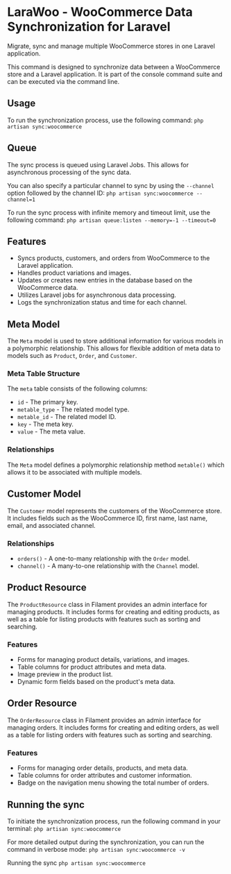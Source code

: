 # LaraWoo - WooCommerce Data Synchronization for Laravel

Migrate, sync and manage multiple WooCommerce stores in one Laravel application.

This command is designed to synchronize data between a WooCommerce store and a Laravel application. It is part of the console command suite and can be executed via the command line.

## Usage

To run the synchronization process, use the following command:
`php artisan sync:woocommerce`

## Queue

The sync process is queued using Laravel Jobs. This allows for asynchronous processing of the sync data.

You can also specify a particular channel to sync by using the `--channel` option followed by the channel ID:
`php artisan sync:woocommerce --channel=1`

To run the sync process with infinite memory and timeout limit, use the following command:
`php artisan queue:listen --memory=-1 --timeout=0` 



## Features

- Syncs products, customers, and orders from WooCommerce to the Laravel application.
- Handles product variations and images.
- Updates or creates new entries in the database based on the WooCommerce data.
- Utilizes Laravel jobs for asynchronous data processing.
- Logs the synchronization status and time for each channel.

## Meta Model

The `Meta` model is used to store additional information for various models in a polymorphic relationship. This allows for flexible addition of meta data to models such as `Product`, `Order`, and `Customer`.

### Meta Table Structure

The `meta` table consists of the following columns:
- `id` - The primary key.
- `metable_type` - The related model type.
- `metable_id` - The related model ID.
- `key` - The meta key.
- `value` - The meta value.

### Relationships

The `Meta` model defines a polymorphic relationship method `metable()` which allows it to be associated with multiple models.

## Customer Model

The `Customer` model represents the customers of the WooCommerce store. It includes fields such as the WooCommerce ID, first name, last name, email, and associated channel.

### Relationships

- `orders()` - A one-to-many relationship with the `Order` model.
- `channel()` - A many-to-one relationship with the `Channel` model.

## Product Resource

The `ProductResource` class in Filament provides an admin interface for managing products. It includes forms for creating and editing products, as well as a table for listing products with features such as sorting and searching.

### Features

- Forms for managing product details, variations, and images.
- Table columns for product attributes and meta data.
- Image preview in the product list.
- Dynamic form fields based on the product's meta data.

## Order Resource

The `OrderResource` class in Filament provides an admin interface for managing orders. It includes forms for creating and editing orders, as well as a table for listing orders with features such as sorting and searching.

### Features

- Forms for managing order details, products, and meta data.
- Table columns for order attributes and customer information.
- Badge on the navigation menu showing the total number of orders.

## Running the sync

To initiate the synchronization process, run the following command in your terminal:
`php artisan sync:woocommerce`

For more detailed output during the synchronization, you can run the command in verbose mode:
`php artisan sync:woocommerce -v`




Running the sync
`php artisan sync:woocommerce`